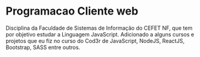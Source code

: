 # Programacao Cliente web

Disciplina da Faculdade de Sistemas de Informação do CEFET NF, que tem por objetivo estudar a Linguagem JavaScript. Adicionado a alguns cursos e projetos que eu fiz no curso do Cod3r de JavaScript, NodeJS, ReactJS, Bootstrap, SASS entre outros.
